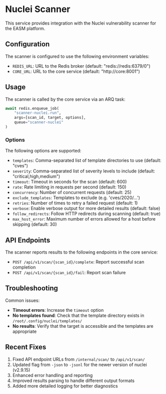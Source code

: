 # Nuclei Scanner

This service provides integration with the Nuclei vulnerability scanner for the EASM platform.

## Configuration

The scanner is configured to use the following environment variables:
- `REDIS_URL`: URL to the Redis broker (default: "redis://redis:6379/0")
- `CORE_URL`: URL to the core service (default: "http://core:8001")

## Usage

The scanner is called by the core service via an ARQ task:

```python
await redis.enqueue_job(
    "scanner-nuclei.run",
    args=[scan_id, target, options],
    queue="scanner-nuclei"
)
```

### Options

The following options are supported:

- `templates`: Comma-separated list of template directories to use (default: "cves")
- `severity`: Comma-separated list of severity levels to include (default: "critical,high,medium")
- `timeout`: Timeout in seconds for the scan (default: 600)
- `rate`: Rate limiting in requests per second (default: 150)
- `concurrency`: Number of concurrent requests (default: 25)
- `exclude_templates`: Templates to exclude (e.g. 'cves/2020/...')
- `retries`: Number of times to retry a failed request (default: 1)
- `verbose`: Enable verbose output for more detailed results (default: false)
- `follow_redirects`: Follow HTTP redirects during scanning (default: true)
- `max_host_error`: Maximum number of errors allowed for a host before skipping (default: 30)

## API Endpoints

The scanner reports results to the following endpoints in the core service:
- `POST /api/v1/scan/{scan_id}/complete`: Report successful scan completion
- `POST /api/v1/scan/{scan_id}/fail`: Report scan failure

## Troubleshooting

Common issues:
- **Timeout errors**: Increase the `timeout` option
- **No templates found**: Check that the template directory exists in `/root/.config/nuclei/templates/`
- **No results**: Verify that the target is accessible and the templates are appropriate

## Recent Fixes

1. Fixed API endpoint URLs from `/internal/scan/` to `/api/v1/scan/`
2. Updated flag from `-json` to `-jsonl` for the newer version of nuclei (v2.9.15)
3. Enhanced error handling and reporting
4. Improved results parsing to handle different output formats
5. Added more detailed logging for better diagnostics
